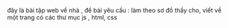 đây là bài tập web về nhà , đề bài yêu cầu :
làm theo sơ đồ thầy cho, viết về một trang có các thư mục js , html, css